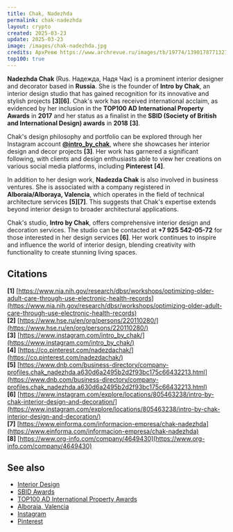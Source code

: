 ```yaml
---
title: Chak, Nadezhda
permalink: chak-nadezhda
layout: crypto
created: 2025-03-23
update: 2025-03-23
image: /images/chak-nadezhda.jpg
credits: АрхРевю https://www.archrevue.ru/images/tb/19774/13901787713276_w206h247.jpg
top100: true
---
```


**Nadezhda Chak** (Rus. Надежда, Надя Чак) is a prominent interior designer and decorator based in **Russia**. She is the founder of **Intro by Chak**, an interior design studio that has gained recognition for its innovative and stylish projects **[3][6]**. Chak's work has received international acclaim, as evidenced by her inclusion in the **TOP100 AD International Property Awards** in **2017** and her status as a finalist in the **SBID (Society of British and International Design) awards** in **2018** **[3]**.

Chak's design philosophy and portfolio can be explored through her Instagram account **[@intro_by_chak](https://www.instagram.com/intro_by_chak/)**, where she showcases her interior design and decor projects **[3]**. Her work has garnered a significant following, with clients and design enthusiasts able to view her creations on various social media platforms, including **Pinterest** **[4]**.

In addition to her design work, **Nadezda Chak** is also involved in business ventures. She is associated with a company registered in **Alboraia/Alboraya, Valencia**, which operates in the field of technical architecture services **[5][7]**. This suggests that Chak's expertise extends beyond interior design to broader architectural applications.

Chak's studio, **Intro by Chak**, offers comprehensive interior design and decoration services. The studio can be contacted at **+7 925 542-05-72** for those interested in her design services **[6]**. Her work continues to inspire and influence the world of interior design, blending creativity with functionality to create stunning living spaces.

## Citations

**[1]** [https://www.nia.nih.gov/research/dbsr/workshops/optimizing-older-adult-care-through-use-electronic-health-records](https://www.nia.nih.gov/research/dbsr/workshops/optimizing-older-adult-care-through-use-electronic-health-records)  
**[2]** [https://www.hse.ru/en/org/persons/220110280/](https://www.hse.ru/en/org/persons/220110280/)  
**[3]** [https://www.instagram.com/intro_by_chak/](https://www.instagram.com/intro_by_chak/)  
**[4]** [https://co.pinterest.com/nadezdachak/](https://co.pinterest.com/nadezdachak/)  
**[5]** [https://www.dnb.com/business-directory/company-profiles.chak_nadezhda.a630d6a2495b2d2f93bc175c66432213.html](https://www.dnb.com/business-directory/company-profiles.chak_nadezhda.a630d6a2495b2d2f93bc175c66432213.html)  
**[6]** [https://www.instagram.com/explore/locations/805463238/intro-by-chak-interior-design-and-decoration/](https://www.instagram.com/explore/locations/805463238/intro-by-chak-interior-design-and-decoration/)  
**[7]** [https://www.einforma.com/informacion-empresa/chak-nadezhda](https://www.einforma.com/informacion-empresa/chak-nadezhda)  
**[8]** [https://www.org-info.com/company/4649430](https://www.org-info.com/company/4649430)  

## See also

- [Interior Design](https://en.wikipedia.org/wiki/Interior_design)  
- [SBID Awards](https://www.sbid.org/sbid-international-design-awards/)  
- [TOP100 AD International Property Awards](https://propertyawards.net/)  
- [Alboraia, Valencia](https://en.wikipedia.org/wiki/Alboraya)  
- [Instagram](https://www.instagram.com/)  
- [Pinterest](https://www.pinterest.com/)  

<!-- Prompt:  
- Не менять язык статьи, сохранять оригинальный язык.  
- Если тема оформлена как "Имя Фамилия", заголовок должен быть "Фамилия, Имя".  
- Изменить title: A Template на основной топик в статье.  
- Создать permalink: на основе title.  
- Замени date: 2018-01-02 на created: текущую дату в таком же формате  
- Замени update: хххх-хх-хх текущую дату в таком же формате  
- Изменить заголовок раздела "Citations" на ## Citations.  
- Оформить ссылки в разделе "Citations" в формате: **[1]** [URL](URL).  
- При ссылке на источник в тексте, использовать формат: **[x]**, **[x]**.  
- Убедиться, что номера цитат соответствуют записям в разделе "Citations".  
- Сделать номера цитат кликабельными по указанному выше формату.  
- Добавить список связанных тем в том же формате.  
- Если есть списки - конвертируй их в таблицы  
- Выделяй даты, места, географические назавания, адреса, имена собственные **таким образом**  
- Использовать шаблон - "[Название темы](ссылка-на-тему)" для каждого пункта.  
- Раздел ## See also должен включаться автоматически в конец статьи.  
- Результат в md коде  
- Оставить этот Prompt после редактирования в конце кода.  
-->

